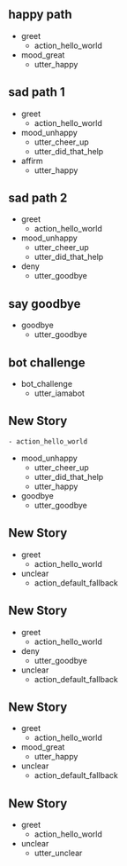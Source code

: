 ## happy path
* greet
  - action_hello_world
* mood_great
  - utter_happy

## sad path 1
* greet
  - action_hello_world
* mood_unhappy
  - utter_cheer_up
  - utter_did_that_help
* affirm
  - utter_happy

## sad path 2
* greet
  - action_hello_world
* mood_unhappy
  - utter_cheer_up
  - utter_did_that_help
* deny
  - utter_goodbye

## say goodbye
* goodbye
  - utter_goodbye

## bot challenge
* bot_challenge
  - utter_iamabot

## New Story

    - action_hello_world
* mood_unhappy
    - utter_cheer_up
    - utter_did_that_help
    - utter_happy
* goodbye
    - utter_goodbye

## New Story

* greet
    - action_hello_world
* unclear
    - action_default_fallback

## New Story

* greet
    - action_hello_world
* deny
    - utter_goodbye
* unclear
    - action_default_fallback

## New Story

* greet
    - action_hello_world
* mood_great
    - utter_happy
* unclear
    - action_default_fallback

## New Story

* greet
    - action_hello_world
* unclear
    - utter_unclear
